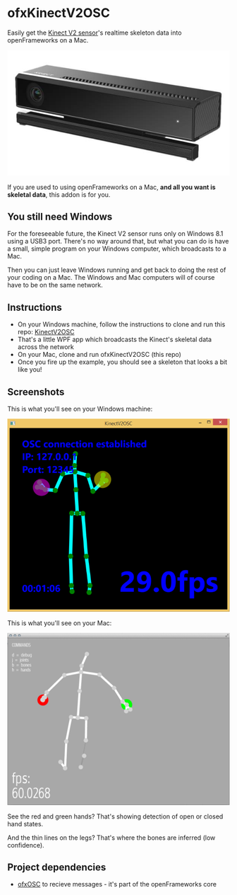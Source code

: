 ofxKinectV2OSC
==============
Easily get the [Kinect V2 sensor](http://www.microsoft.com/en-us/kinectforwindows/purchase/)'s realtime skeleton data into openFrameworks on a Mac.

![A Kinect V2 sensor](kinect.jpg)

If you are used to using openFrameworks on a Mac, **and all you want is skeletal data**, this addon is for you.

You still need Windows
----------------------
For the foreseeable future, the Kinect V2 sensor runs only on Windows 8.1 using a USB3 port. There's no way around that, but what you can do is have a small, simple program on your Windows computer, which broadcasts to a Mac.

Then you can just leave Windows running and get back to doing the rest of your coding on a Mac. The Windows and Mac computers will of course have to be on the same network.

Instructions
------------
- On your Windows machine, follow the instructions to clone and run this repo: [KinectV2OSC](https://github.com/microcosm/KinectV2OSC)
- That's a little WPF app which broadcasts the Kinect's skeletal data across the network
- On your Mac, clone and run ofxKinectV2OSC (this repo)
- Once you fire up the example, you should see a skeleton that looks a bit like you!

Screenshots
-----------
This is what you'll see on your Windows machine:

![KinectV2OSC running on Windows](screenshot-win.png)

This is what you'll see on your Mac:

![ofxKinectV2OSC running on Mac](screenshot-mac.png)

See the red and green hands? That's showing detection of open or closed hand states.

And the thin lines on the legs? That's where the bones are inferred (low confidence).

Project dependencies
--------------------
- [ofxOSC](https://github.com/openframeworks/openFrameworks/tree/master/addons/ofxOsc) to recieve messages - it's part of the openFrameworks core